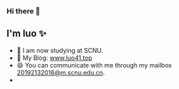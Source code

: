 ### Hi there 👋

## I'm luo ✨
<!--
**zhengjianda/zhengjianda** is a ✨ _special_ ✨ repository because its `README.md` (this file) appears on your GitHub profile.

Here are some ideas to get you started:
-->

- 🌱 I am now studying at SCNU.
- 👯 My Blog: www.luo41.top
- 😄 You can communicate with me through my mailbox 20192132016@m.scnu.edu.cn.
- 
